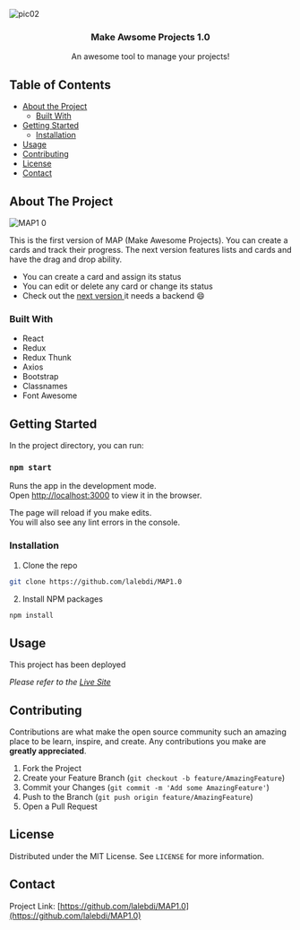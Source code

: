 ![pic02](https://user-images.githubusercontent.com/67381036/93033319-c180cd00-f603-11ea-9965-2a7dfcdd7014.jpg)

<p align="center">
  
    
  

  <h3 align="center">Make Awsome Projects 1.0</h3>

  <p align="center">
    An awesome tool to manage your  projects!
    <br />
    
  </p>
</p>

<!-- TABLE OF CONTENTS -->
## Table of Contents

* [About the Project](#about-the-project)
  * [Built With](#built-with)
* [Getting Started](#getting-started)
  * [Installation](#installation)
* [Usage](#usage)
* [Contributing](#contributing)
* [License](#license)
* [Contact](#contact)



<!-- ABOUT THE PROJECT -->
## About The Project

![MAP1 0](https://user-images.githubusercontent.com/67381036/93008050-41dcfa80-f53e-11ea-8d2e-b04c6a44cc4d.gif)

This is the first version of MAP (Make Awesome Projects). You can create a cards and track their progress. The next version features lists and cards and have the drag and drop ability.


* You can create a card and assign its status
* You can edit or delete any card or change its status
* Check out the [next version ](https://github.com/lalebdi/MAP) it needs a backend :smile:


### Built With

* React
* Redux
* Redux Thunk
* Axios
* Bootstrap
* Classnames
* Font Awesome


<!-- GETTING STARTED -->
## Getting Started

In the project directory, you can run:

### `npm start`

Runs the app in the development mode.<br />
Open [http://localhost:3000](http://localhost:3000) to view it in the browser.

The page will reload if you make edits.<br />
You will also see any lint errors in the console.

### Installation


1. Clone the repo
```sh
git clone https://github.com/lalebdi/MAP1.0
```
2. Install NPM packages
```sh
npm install
```



<!-- USAGE EXAMPLES -->
## Usage

This project has been deployed

_Please refer to the [Live Site ](https://keen-khorana-d28887.netlify.app/)_



<!-- CONTRIBUTING -->
## Contributing

Contributions are what make the open source community such an amazing place to be learn, inspire, and create. Any contributions you make are **greatly appreciated**.

1. Fork the Project
2. Create your Feature Branch (`git checkout -b feature/AmazingFeature`)
3. Commit your Changes (`git commit -m 'Add some AmazingFeature'`)
4. Push to the Branch (`git push origin feature/AmazingFeature`)
5. Open a Pull Request


<!-- LICENSE -->
## License

Distributed under the MIT License. See `LICENSE` for more information.


<!-- CONTACT -->
## Contact


Project Link: [https://github.com/lalebdi/MAP1.0](https://github.com/lalebdi/MAP1.0)



